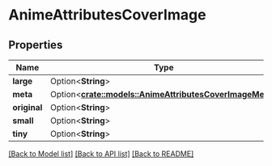 # AnimeAttributesCoverImage

## Properties

Name | Type | Description | Notes
------------ | ------------- | ------------- | -------------
**large** | Option<**String**> |  | [optional]
**meta** | Option<[**crate::models::AnimeAttributesCoverImageMeta**](animeAttributes_coverImage_meta.md)> |  | [optional]
**original** | Option<**String**> |  | [optional]
**small** | Option<**String**> |  | [optional]
**tiny** | Option<**String**> |  | [optional]

[[Back to Model list]](../README.md#documentation-for-models) [[Back to API list]](../README.md#documentation-for-api-endpoints) [[Back to README]](../README.md)


